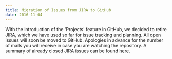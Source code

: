 ```yaml
---
title: Migration of Issues from JIRA to GitHub
date: 2016-11-04
---
```

With the introduction of the 'Projects' feature in GitHub, we decided to retire JIRA, which we have used so far for issue tracking and planning. All open issues will soon be moved to GitHub. Apologies in advance for the number of mails you will receive in case you are watching the repository. A summary of already closed JIRA issues can be found [here](https://github.com/siemens/embb/issues/9).

